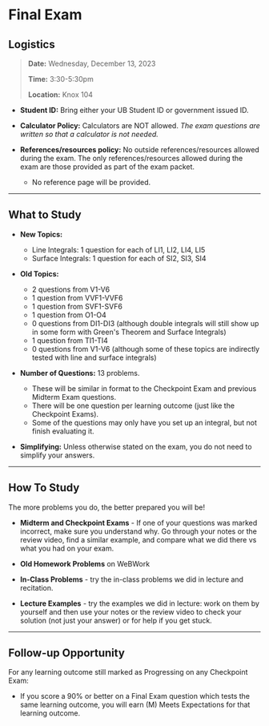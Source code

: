 Final Exam
============================


## Logistics

> **Date:** Wednesday, December 13, 2023
>
> **Time:** 3:30-5:30pm
>
> **Location:** Knox 104

- **Student ID:** Bring either your UB Student ID or government issued ID.

 - **Calculator Policy:** Calculators are NOT allowed. _The exam questions are written so that a calculator is not needed._

- **References/resources policy:** No outside references/resources allowed during the exam.  The only references/resources allowed during the exam are those provided as part of the exam packet. 
    - No reference page will be provided.  
---


## What to Study

- **New Topics:**
    - Line Integrals: 1 question for each of LI1, LI2, LI4, LI5
    - Surface Integrals: 1 question for each of SI2, SI3, SI4

- **Old Topics:**
    - 2 questions from V1-V6
    - 1 question from VVF1-VVF6
    - 1 question from SVF1-SVF6
    - 1 question from O1-O4
    - 0 questions from DI1-DI3 (although double integrals will still show up in some form with Green's Theorem and Surface Integrals)
    - 1 question from TI1-TI4
    - 0 questions from V1-V6 (although some of these topics are indirectly tested with line and surface integrals)

- **Number of Questions:** 13 problems.
    - These will be similar in format to the Checkpoint Exam and previous Midterm Exam questions.
    - There will be one question per learning outcome (just like the Checkpoint Exams).
    - Some of the questions may only have you set up an integral, but not finish evaluating it.

- **Simplifying:** Unless otherwise stated on the exam, you do not need to simplify your answers.


---

## How To Study

The more problems you do, the better prepared you will be!

- **Midterm and Checkpoint Exams** - If one of your questions was marked incorrect, make sure you understand why. Go through your notes or the review video, find a similar example, and compare what we did there vs what you had on your exam.

- **Old Homework Problems** on WeBWork

- **In-Class Problems** - try the in-class problems we did in lecture and recitation. 

- **Lecture Examples** - try the examples we did in lecture: work on them by yourself and then use your notes or the review video to check your solution (not just your answer) or for help if you get stuck. 


---

## Follow-up Opportunity

For any learning outcome still marked as Progressing on any Checkpoint Exam:

- If you score a 90% or better on a Final Exam question which tests the same learning outcome, you will earn (M) Meets Expectations for that learning outcome. 









